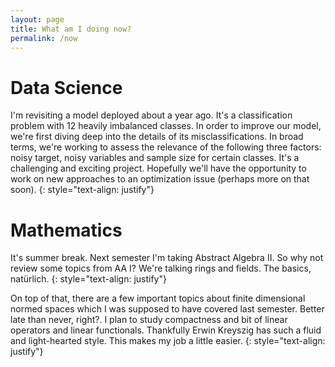 ```yaml
---
layout: page
title: What am I doing now?
permalink: /now
---
```


# Data Science

I'm revisiting a model deployed about a year ago. It's a classification problem with 12 heavily imbalanced classes. In order to improve our model, we're first diving deep into the details of its misclassifications. In broad terms, we're working to assess the relevance of the following three factors: noisy target, noisy variables and sample size for certain classes. It's a challenging and exciting project. Hopefully we'll have the opportunity to work on new approaches to an optimization issue (perhaps more on that soon).
{: style="text-align: justify"}


# Mathematics

It's summer break. Next semester I'm taking Abstract Algebra II. So why not review some topics from AA I? We're talking rings and fields. The basics, natürlich.
{: style="text-align: justify"}

On top of that, there are a few important topics about finite dimensional normed spaces which I was supposed to have covered last semester. Better late than never, right?. I plan to study compactness and bit of linear operators and linear functionals. Thankfully Erwin Kreyszig has such a fluid and light-hearted style. This makes my job a little easier.
{: style="text-align: justify"}
